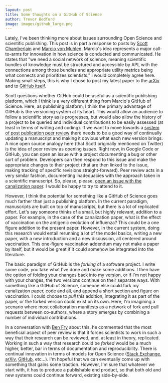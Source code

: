 ```yaml
---
layout: post
title: Some thoughts on a GitHub of Science
author: Trevor Bedford
image: images/github_large.png
---
```


Lately, I've been thinking more about issues surrounding Open Science and scientific publishing.  This post is in part a response to posts by [Scott Chamberlain](http://schamberlain.github.com/scott/2012/02/13/a-github-publishing-model/) and [Marcio von Muhlen](http://marciovm.com/i-want-a-github-of-science/).  Marcio's idea represents a major call-to-arms for innovation in how science is conducted and communicated.  He states that "we need a social network of science, meaning scientific bundles of knowledge must be structured and accessible by API, with the connections among those bundles and appropriate utility metrics being what connects and prioritizes scientists."  I would completely agree here.  Making small steps, this is why I chose to post my latest paper to the [arXiv](http://arxiv.org/abs/1111.4579) and to [GitHub itself](http://trvrb.github.com/canalization/).

Scott questions whether GitHub could be useful as a scientific publishing platform, which I think is a very different thing from Marcio's GitHub of Science.  Here, as publishing platform, I think the primary advantage of GitHub is the versioning system at its heart.  This would allow an audience to follow a scientific story as is progresses, but would also allow the history of a project to be queried and individual contributions to be easily assessed (at least in terms of writing and coding).  If we want to move towards a [system of post publication peer review](http://www.michaeleisen.org/blog/?p=694) there needs to be a good way of continually updating a manuscript and making it obvious what each new version brings.  A nice open source analogy here (that Scott originally mentioned on Twitter) is the idea of peer review as opening <i>issues</i>.  Right now, in Google Code or GitHub, you can open an issue with a project documenting a bug or other sort of problem.  Developers can then respond to this issue and make the appropriate changes to their project (that are then linked to the issue, making tracking of specific revisions straight-forward).  Peer review acts in a very similar fashion, documenting inadequacies with the approach taken in a scientific manuscript.  So, please, please, [open an issue with the canalization paper](http://github.com/trvrb/canalization/issues).  I would be happy to try to attend to it.

However, I think the potential for something like a GitHub of Science goes much farther than just a publishing platform.  In the current paradigm, manuscripts are built on top of manuscripts, but there is a lot of replicated effort.  Let's say someone thinks of a small, but highly relevant, addition to a paper.  For example, in the case of the canalization paper, what is the effect of vaccination on the antigenic evolution of influenza?  This could be a one figure addition to the present paper.  However, in the current system, doing this research would entail rerunning a lot of the model basics, writing a new paper, with a new introduction and a new discussion, all centered around vaccination.  This one-figure vaccination addendum may not make a paper by itself, but it would be great if it could somehow be integrated into the literature.

The basic paradigm of GitHub is the <i>forking</i> of a software project.  I write some code, you take what I've done and make some additions.  I then have the option of folding your changes back into my version, or if I'm not happy with your changes, the two versions continue on their separate ways.  With something like a GitHub of Science, someone else could fork my canalization paper, code and all, and append a short section and figure on vaccination.  I could choose to <i>pull</i> this addition, integrating it as part of the paper, or the forked version could exist on its own.  Here, I'm imagining a scenario where most collaboration manifests as a network of fork and pull requests between co-authors, where a story emerges by combining a number of individual contributions.

In a conversation with [Ben Fry](http://benfry.com/) about this, he commented that the most beneficial aspect of peer review is  that it forces scientists to work in such a way that their research can be reviewed, and, at least in theory, replicated.  Working in such a way that research could be <i>forked</i> would be a much higher, better, bar in terms of documentation and reproducibility.  There is continual innovation in terms of models for Open Science ([Stack Exchange](http://stackexchange.com/), [arXiv](http://arxiv.org/), [GitHub](http://github.com/), etc...).  I'm hopeful that we can eventually come up with something that gains some traction.  However, I'm sure that whatever we start with, it has to produce a publishable end product, so that both old and new systems could continue forward, existing side-by-side.

